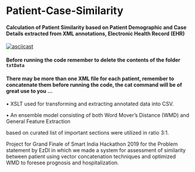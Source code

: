 # Patient-Case-Similarity

#### Calculation of Patient Similarity based on Patient Demographic and Case Details extracted from XML annotations, Electronic Health Record (EHR)


[![asciicast](https://asciinema.org/a/7JByyYnIgazt7gdu96o8LneGx.svg)](https://asciinema.org/a/7JByyYnIgazt7gdu96o8LneGx)


#### Before running the code remember to delete the contents of the folder `txtData`
#### There may be more than one XML file for each patient, remember to concatenate them before running the code, the cat command will be of great use to you ...


• XSLT used for transforming and extracting annotated data into CSV. <p>
• An ensemble model consisting of both Word Mover’s Distance (WMD) and General Feature Extraction <p>
based on curated list of important sections were utilized in ratio 3:1.



Project for Grand Finale of Smart India Hackathon 2019 for the Problem statement by EzDI in which we made a system for assessment of similarity between patient using vector concatenation techniques and optimized WMD to foresee prognosis and hospitalization.



